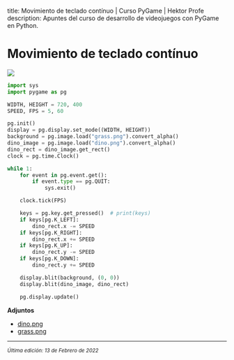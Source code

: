title: Movimiento de teclado contínuo | Curso PyGame | Hektor Profe
description: Apuntes del curso de desarrollo de videojuegos con PyGame en Python.

# Movimiento de teclado contínuo

![]({{cdn}}/pygame/009.gif)

```python
import sys
import pygame as pg

WIDTH, HEIGHT = 720, 400
SPEED, FPS = 5, 60

pg.init()
display = pg.display.set_mode((WIDTH, HEIGHT))
background = pg.image.load("grass.png").convert_alpha()
dino_image = pg.image.load("dino.png").convert_alpha()
dino_rect = dino_image.get_rect()
clock = pg.time.Clock()

while 1:
    for event in pg.event.get():
        if event.type == pg.QUIT:
            sys.exit()

    clock.tick(FPS)

    keys = pg.key.get_pressed()  # print(keys)
    if keys[pg.K_LEFT]:
        dino_rect.x -= SPEED
    if keys[pg.K_RIGHT]:
        dino_rect.x += SPEED
    if keys[pg.K_UP]:
        dino_rect.y -= SPEED
    if keys[pg.K_DOWN]:
        dino_rect.y += SPEED

    display.blit(background, (0, 0))
    display.blit(dino_image, dino_rect)

    pg.display.update()
```

**Adjuntos**

* [dino.png]({{cdn}}/pygame/dino.png)
* [grass.png]({{cdn}}/pygame/grass.png)


___
<small class="edited"><i>Última edición: 13 de Febrero de 2022</i></small>